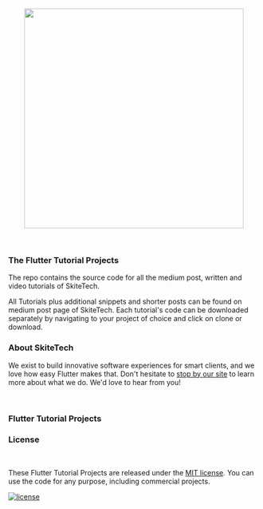 
<br />
<p align="center"><a href="https://flutter.gskinner.com"><img src="https://scontent-lhr8-1.xx.fbcdn.net/v/t1.0-0/c6.0.607.607a/s526x395/92000684_104443541220762_1903920540884664320_n.jpg?_nc_cat=104&_nc_sid=85a577&_nc_ohc=utCtc5w0LygAX8qi_o4&_nc_ht=scontent-lhr8-1.xx&oh=22835d3b13f1409474a8a366ccd04618&oe=5ED280DD" width="440px"/></a></p>
<br />

### The Flutter Tutorial Projects

The repo contains the source code for all the medium post, written and video tutorials of SkiteTech.

All Tutorials plus additional snippets and shorter posts can be found on medium post page of SkiteTech. Each tutorial's code can be downloaded separately by navigating to your project of choice and click on clone or download.
<br/>

### About SkiteTech

We exist to build innovative software experiences for smart clients, and we love how easy Flutter makes that. Don't hesitate to [stop by our site](https://) to learn more about what we do. We'd love to hear from you!

<br/>

### Flutter Tutorial Projects

### License

<br/>

These Flutter Tutorial Projects are released under the [MIT license](LICENSE.md). You can use the code for any purpose, including commercial projects.

[![license](https://img.shields.io/badge/License-MIT-yellow.svg)](https://opensource.org/licenses/MIT)

<br/>


